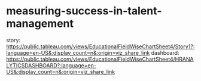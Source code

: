 # measuring-success-in-talent-management
story: https://public.tableau.com/views/EducationalFieldWiseChartSheet4/Story1?:language=en-US&:display_count=n&:origin=viz_share_link
dashboard: https://public.tableau.com/views/EducationalFieldWiseChartSheet4/HRANALYTICSDASHBOARD?:language=en-US&:display_count=n&:origin=viz_share_link
